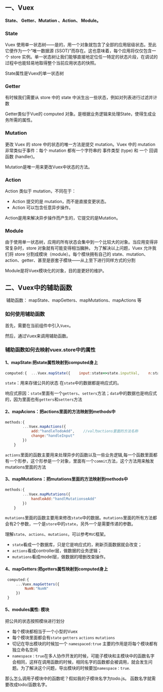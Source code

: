 ## 一、Vuex

**State、 Getter、Mutation 、Action、 Module。**

### State

Vuex 使用单一状态树——是的，用一个对象就包含了全部的应用层级状态。至此它便作为一个“唯一数据源 (SSOT)”而存在。这也意味着，每个应用将仅仅包含一个 store 实例。单一状态树让我们能够直接地定位任一特定的状态片段，在调试的过程中也能轻易地取得整个当前应用状态的快照。

State属性是Vuex的单一状态树

### Getter

有时候我们需要从 store 中的 state 中派生出一些状态，例如对列表进行过滤并计数

Getter类似于Vue的 computed 对象。是根据业务逻辑来处理State，使得生成业务所需的属性。

### Mutation

更改 Vuex 的 store 中的状态的唯一方法是提交 mutation。Vuex 中的 mutation 非常类似于事件：每个 mutation 都有一个字符串的 事件类型 (type) 和 一个 回调函数 (handler)。

Mutation是唯一用来更改Vuex中状态的方法。

### Action

Action 类似于 mutation，不同在于：

- Action 提交的是 mutation，而不是直接变更状态。
- Action 可以包含任意异步操作。

Action是用来解决异步操作而产生的，它提交的是Mutation。

### Module

由于使用单一状态树，应用的所有状态会集中到一个比较大的对象。当应用变得非常复杂时，store 对象就有可能变得相当臃肿。 为了解决以上问题，Vuex 允许我们将 store 分割成模块（module）。每个模块拥有自己的 state、mutation、action、getter、甚至是嵌套子模块——从上至下进行同样方式的分割

Module是将Vuex模块化的对象，目的是更好的维护。

## 二、Vuex中的辅助函数

​	辅助函数： mapState、mapGetters、mapMutations、mapActions 等

### 如何使用辅助函数

首先，需要在当前组件中引入`Vuex`。

然后，通过Vuex来调用辅助函数。

### 辅助函数如何去映射vuex.store中的属性

#### 1、mapState:把state属性映射到computed身上

```javascript
computed:{  ...Vuex.mapState({    input:state=>state.inputVal,    n:state=>state.n  })    }
```

`state`：用来存储公共的状态 在`state`中的数据都是响应式的。

响应式原因：`state`里面有一个`getters`、`setters`方法；`data`中的数据也是响应式的，因为里面也有`getters`和`setters`方法

#### 2、mapAcions：把actions里面的方法映射到methods中

```javascript
methods:{
        ...Vuex.mapActions({
            add:"handleTodoAdd",    //val为actions里面的方法名称
            change:"handleInput"     
        })
    }
```

`actions`里面的函数主要用来处理异步的函数以及一些业务逻辑,每一个函数里面都有一个形参，这个形参是一个对象，里面有一个`commit`方法，这个方法用来触发mutations里面的方法

#### 3、mapMutations：把mutations里面的方法映射到methods中

```javascript
methods:{
        ...Vuex.mapMutations({
            handleAdd:"handlMutationseAdd"
        })
    }
```

`mutations`里面的函数主要用来修改`state`中的数据。`mutations`里面的所有方法都会有2个参数，一个是`store`中的`state`，另外一个是需要传递的参数。

理解`state`、`actions`、`mutations`，可以参考`MVC`框架。

- `state`看成一个数据库，只是它是响应式的，刷新页面数据就会改变；
- `actions`看成controller层，做数据的业务逻辑；
- `mutations`看成model层，做数据的增删改查操作。

#### 4、mapGetters:把getters属性映射到computed身上

```javascript
 computed:{        
     ...Vuex.mapGetters({       
         NumN:"NumN"   
     })  
 }
```

#### 5、modules属性: 模块

把公共的状态按照模块进行划分

- 每个模块都相当于一个小型的Vuex
- 每个模块里面都会有`state` `getters` `actions` `mutations`
- 切记在导出模块的时候加一个 `namespaced:true` 主要的作用是将每个模块都有独立命名空间
- `namespace：true`在多人协作开发的时候，可能子模块和主模块中的函数名字会相同，这样在调用函数的时候，相同名字的函数都会被调用，就会发生问题。为了解决这个问题，导出模块的时候要加`namespace：true`.

那么怎么调用子模块中的函数呢？假如我的子模块名字为todo.js。 函数名字就需要改成todo/函数名字。